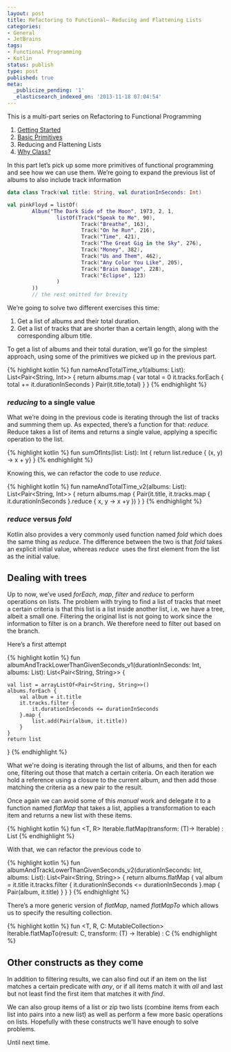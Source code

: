 ```yaml
---
layout: post
title: Refactoring to Functional– Reducing and Flattening Lists
categories:
- General
- JetBrains
tags:
- Functional Programming
- Kotlin
status: publish
type: post
published: true
meta:
  _publicize_pending: '1'
  _elasticsearch_indexed_on: '2013-11-18 07:04:54'
---
```

This is a multi-part series on Refactoring to Functional Programming
<ol>
	<li><a href="https://hadihariri.com/2013/10/14/refactoring-to-functional-getting-started/">Getting Started</a></li>
	<li><a href="https://hadihariri.com/2013/11/09/refactoring-to-functional-basic-primitives">Basic Primitives</a></li>
	<li>Reducing and Flattening Lists</li>
	<li><a href="http://hadihariri.com/2013/11/24/refactoring-to-functionalwhy-class/">Why Class?</a></li>
</ol>
In this part let’s pick up some more primitives of functional programming and see how we can use them. We’re going to expand the previous list of albums to also include track information

```kotlin
data class Track(val title: String, val durationInSeconds: Int)

val pinkFloyd = listOf(
        Album("The Dark Side of the Moon", 1973, 2, 1,
                listOf(Track("Speak to Me", 90),
                        Track("Breathe", 163),
                        Track("On he Run", 216),
                        Track("Time", 421),
                        Track("The Great Gig in the Sky", 276),
                        Track("Money", 382),
                        Track("Us and Them", 462),
                        Track("Any Color You Like", 205),
                        Track("Brain Damage", 228),
                        Track("Eclipse", 123)
                )
        ))
        // the rest omitted for brevity
```

We’re going to solve two different exercises this time:
<ol>
	<li>Get a list of albums and their total duration.</li>
	<li>Get a list of tracks that are shorter than a certain length, along with the corresponding album title.</li>
</ol>

To get a list of albums and their total duration, we’ll go for the simplest approach, using some of the primitives we picked up in the previous part.

{% highlight kotlin %}
fun nameAndTotalTime_v1(albums: List<Album>): List<Pair<String, Int>> {
    return albums.map {
        var total = 0
        it.tracks.forEach {
            total += it.durationInSeconds
        }
        Pair(it.title,total)
    }
}
{% endhighlight %}

<h3><i>reducing</i> to a single value</h3>
What we’re doing in the previous code is iterating through the list of tracks and summing them up. As expected, there’s a function for that: <em>reduce. </em>Reduce takes a list of items and returns a single value, applying a specific operation to the list.


{% highlight kotlin %}
fun sumOfInts(list: List<Int>): Int {
    return list.reduce { (x, y) -> x + y}
}
{% endhighlight %}

Knowing this, we can refactor the code to use <em>reduce</em>.

{% highlight kotlin %}
fun nameAndTotalTime_v2(albums: List<Album>): List<Pair<String, Int>> {
    return albums.map {
        Pair(it.title, it.tracks.map { it.durationInSeconds }.reduce { x, y -> x +y })
    }
}
{% endhighlight %}

<h3><em>reduce </em>versus <em>fold</em></h3>
Kotlin also provides a very commonly used function named <em>fold </em>which does the same thing as <em>reduce</em>. The difference between the two is that <em>fold </em>takes an explicit initial value, whereas <em>reduce  </em>uses the first element from the list as the initial value.
<h2>Dealing with trees</h2>
Up to now, we’ve used <em>forEach</em>, <em>map</em>, <em>filter</em> and <em>reduce</em> to perform operations on lists. The problem with trying to find a list of tracks that meet a certain criteria is that this list is a list inside another list, i.e. we have a tree, albeit a small one. Filtering the original list is not going to work since the information to filter is on a branch. We therefore need to filter out based on the branch.

Here’s a first attempt

{% highlight kotlin %}
fun albumAndTrackLowerThanGivenSeconds_v1(durationInSeconds: Int, albums: List<Album>): List<Pair<String, String>> {

    val list = arrayListOf<Pair<String, String>>()
    albums.forEach {
        val album = it.title
        it.tracks.filter {
            it.durationInSeconds <= durationInSeconds
        }.map {
            list.add(Pair(album, it.title))
        }
    }
    return list
}
{% endhighlight %}

What we're doing is iterating through the list of albums, and then for each one, filtering out those that match a certain criteria. On each iteration we hold a reference using a closure to the current album, and then add those matching the criteria as a new pair to the result.

Once again we can avoid some of this <i>manual </i>work and delegate it to a function named <em>flatMap </em>that takes a list, applies a transformation to each item and returns a new list with these items.


{% highlight kotlin %}
fun <T, R> Iterable<T>.flatMap(transform: (T)-> Iterable<R>) : List<R>
{% endhighlight %}

With that, we can refactor the previous code to

{% highlight kotlin %}
fun albumAndTrackLowerThanGivenSeconds_v2(durationInSeconds: Int, albums: List<Album>): List<Pair<String, String>> {
    return albums.flatMap {
        val album = it.title
        it.tracks.filter {
            it.durationInSeconds <= durationInSeconds
        }.map {
            Pair(album, it.title)
        }
    }
}
{% endhighlight %}

There’s a more generic version of <em>flatMap</em>, named <em>flatMapTo</em> which allows us to specify the resulting collection.

{% highlight kotlin %}
fun <T, R, C: MutableCollection<in R>> Iterable<T>.flatMapTo(result: C, transform: (T) -> Iterable<R>) : C
{% endhighlight %}

<h2>Other constructs as they come</h2>
In addition to filtering results, we can also find out if an item on the list matches a certain predicate with <em>any</em>, or if all items match it with <em>all</em> and last but not least find the first item that matches it with <em>find</em>.

We can also group items of a list or zip two lists (combine items from each list into pairs into a new list) as well as perform a few more basic operations on lists. Hopefully with these constructs we'll have enough to solve problems.

Until next time.
